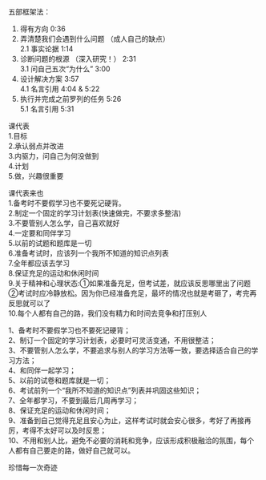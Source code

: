 五部框架法：  
1. 得有方向 0:36  
2. 弄清楚我们会遇到什么问题 （成人自己的缺点）  
2.1 事实论据 1:14  
3. 诊断问题的根源 （深入研究！） 2:31  
3.1 问自己五次“为什么” 3:00  
4. 设计解决方案 3:57  
4.1 名言引用 4:04 & 5:22  
5. 执行并完成之前罗列的任务 5:26  
5.1 名言引用 5:31


课代表  
1.目标  
2.承认弱点并改进  
3.内驱力，问自己为何没做到  
4.计划  
5.做，兴趣很重要

课代表来也  
1.备考时不要假学习也不要死记硬背。  
2.制定一个固定的学习计划表(快速做完，不要求多整洁)  
3.不要管别人怎么学，自己喜欢就好  
4.一定要和同伴学习  
5.以前的试题和题库是一切  
6.准备考试时，应该列一个我所不知道的知识点列表  
7.全年都应该去学习  
8.保证充足的运动和休闲时间  
9.关于精神和心理状态:①如果准备充足，但考试差，就应该反思哪里出了问题  
②考试时应冷静放松。因为你已经准备充足，最坏的情况也就是考砸了，考完再反思就可以了  
10.每个人都有自己的路，我们没有精力和时间去竞争和打压别人

1、备考时不要假学习也不要死记硬背；  
2、制订一个固定的学习计划表，必要时可灵活变通，不用很整洁；  
3、不要管别人怎么学，不要追求与别人的学习方法等一致，要选择适合自己的学习方法；  
4、和同伴一起学习；  
5、以前的试卷和题库就是一切；  
6、考试前列一个“我所不知道的知识点”列表并巩固这些知识；  
7、全年都学习，不要到最后几周再学习；  
8、保证充足的运动和休闲时间；  
9、准备到自己觉得充足且安心为止，这样考试时就会安心很多，考好了再接再厉，考得不太好可以及时反思；  
10、不用和别人比，避免不必要的消耗和竞争，应该形成积极融洽的氛围，每个人都有自己要走的路，做好自己就可以。


珍惜每一次奇迹